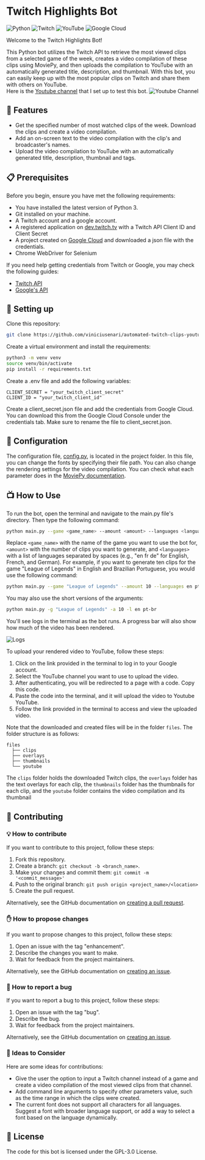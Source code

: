 # Twitch Highlights Bot

![Python](https://img.shields.io/badge/Python-3776AB?style=for-the-badge&logo=python&logoColor=white)
![Twitch](https://img.shields.io/badge/Twitch-9146FF?style=for-the-badge&logo=twitch&logoColor=white)
![YouTube](https://img.shields.io/badge/YouTube-FF0000?style=for-the-badge&logo=youtube&logoColor=white)
![Google Cloud](https://img.shields.io/badge/Google%20Cloud-4285F4?style=for-the-badge&logo=google-cloud&logoColor=white)

Welcome to the Twitch Highlights Bot!

This Python bot utilizes the Twitch API to retrieve the most viewed clips from a selected game of the week, creates a video compilation of these clips using MoviePy, and then uploads the compilation to YouTube with an automatically generated title, description, and thumbnail. With this bot, you can easily keep up with the most popular clips on Twitch and share them with others on YouTube.  
Here is the [Youtube channel](https://www.youtube.com/@mostwatchedtwitchclips) that I set up to test this bot.
![Youtube Channel](https://i.imgur.com/blU5A32.png)


## 🎥 Features
- Get the specified number of most watched clips of the week. Download the clips and create a video compilation.
- Add an on-screen text to the video compilation with the clip's and broadcaster's names.
- Upload the video compilation to YouTube with an automatically generated title, description, thumbnail and tags.

## 📋 Prerequisites
Before you begin, ensure you have met the following requirements:
- You have installed the latest version of Python 3.
- Git installed on your machine.
- A Twitch account and a google account.
- A registered application on [dev.twitch.tv](https://dev.twitch.tv/console) with a Twitch API Client ID and Client Secret
- A project created on [Google Cloud](https://cloud.google.com/) and downloaded a json file with the credentials.
- Chrome WebDriver for Selenium

If you need help getting credentials from Twitch or Google, you may check the following guides:
- [Twitch API](https://dev.twitch.tv/docs/authentication/register-app)
- [Google's API](https://developers.google.com/people/quickstart/python)


## 💾 Setting up
Clone this repository:
```bash
git clone https://github.com/viniciusenari/automated-twitch-clips-youtube-channel
```
Create a virtual environment and install the requirements:
```bash
python3 -m venv venv
source venv/bin/activate
pip install -r requirements.txt
```
Create a .env file and add the following variables:
```
CLIENT_SECRET = "your_twitch_client_secret"
CLIENT_ID = "your_twitch_client_id"
```
Create a client_secret.json file and add the credentials from Google Cloud. You can download this from the Google Cloud Console under the credentials tab. Make sure to rename the file to client_secret.json.

## 🔧 Configuration
The configuration file, [config.py](https://github.com/viniciusenari/automated-twitch-clips-youtube-channel/blob/main/project/config.py), is located in the project folder. In this file, you can change the fonts by specifying their file path. You can also change the rendering settings for the video compilation.
You can check what each parameter does in the [MoviePy documentation](https://zulko.github.io/moviepy/ref/VideoClip/VideoClip.html?highlight=write_videofile#moviepy.video.compositing.CompositeVideoClip.CompositeVideoClip.write_videofile).


## 📺 How to Use
To run the bot, open the terminal and navigate to the main.py file's directory. Then type the following command:
```bash
python main.py --game <game_name> --amount <amount> --languages <languages>
```
Replace `<game_name>` with the name of the game you want to use the bot for, `<amount>` with the number of clips you want to generate, and `<languages>` with a list of languages separated by spaces (e.g., "en fr de" for English, French, and German).
For example, if you want to generate ten clips for the game "League of Legends" in English and Brazilian Portuguese, you would use the following command:
```bash
python main.py --game "League of Legends" --amount 10 --languages en pt-br
```
You may also use the short versions of the arguments:
```bash
python main.py -g "League of Legends" -a 10 -l en pt-br
```
You'll see logs in the terminal as the bot runs. A progress bar will also show how much of the video has been rendered.

![Logs](https://i.imgur.com/GwXJVgx.png)

To upload your rendered video to YouTube, follow these steps:

1. Click on the link provided in the terminal to log in to your Google account.
2. Select the YouTube channel you want to use to upload the video.
3. After authenticating, you will be redirected to a page with a code. Copy this code.
4. Paste the code into the terminal, and it will upload the video to Youtube YouTube.
5. Follow the link provided in the terminal to access and view the uploaded video.

Note that the downloaded and created files will be in the folder `files`. The folder structure is as follows:
```
files  
  ├── clips  
  ├── overlays  
  ├── thumbnails
  └── youtube 
```
The `clips` folder holds the downloaded Twitch clips, the `overlays` folder has the text overlays for each clip, the `thumbnails` folder has the thumbnails for each clip, and the `youtube` folder contains the video compilation and its thumbnail

## 🤝 Contributing
### 💡 How to contribute
If you want to contribute to this project, follow these steps:

1. Fork this repository.
2. Create a branch: `git checkout -b <branch_name>`.
3. Make your changes and commit them: `git commit -m '<commit_message>'`
4. Push to the original branch: `git push origin <project_name>/<location>`
5. Create the pull request.

Alternatively, see the GitHub documentation on [creating a pull request](https://help.github.com/en/github/collaborating-with-issues-and-pull-requests/creating-a-pull-request).

### ✋ How to propose changes
If you want to propose changes to this project, follow these steps:

1. Open an issue with the tag "enhancement".
2. Describe the changes you want to make.
3. Wait for feedback from the project maintainers.

Alternatively, see the GitHub documentation on [creating an issue](https://docs.github.com/en/issues/tracking-your-work-with-issues/creating-issues/creating-an-issue).

### 🐛 How to report a bug
If you want to report a bug to this project, follow these steps:

1. Open an issue with the tag "bug".
2. Describe the bug.
3. Wait for feedback from the project maintainers.

Alternatively, see the GitHub documentation on [creating an issue](https://docs.github.com/en/issues/tracking-your-work-with-issues/creating-issues/creating-an-issue).

### 🤔 Ideas to Consider
Here are some ideas for contributions:

- Give the user the option to input a Twitch channel instead of a game and create a video compilation of the most viewed clips from that channel.
- Add command line arguments to specify other parameters value, such as the time range in which the clips were created.
- The current font does not support all characters for all languages. Suggest a font with broader language support, or add a way to select a font based on the language dynamically.


## 📜 License
The code for this bot is licensed under the GPL-3.0 License.
